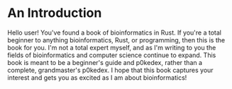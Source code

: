 # An Introduction

Hello user! You've found a book of bioinformatics in Rust. If you're a total beginner to anything bioinformatics, Rust, or programming, then this is the book for you. I'm not a total expert myself, and as I'm writing to you the fields of bioinformatics and computer science continue to expand. This book is meant to be a beginner's guide and p0kedex, rather than a complete, grandmaster's p0kedex. I hope that this book captures your interest and gets you as excited as I am about bioinformatics!